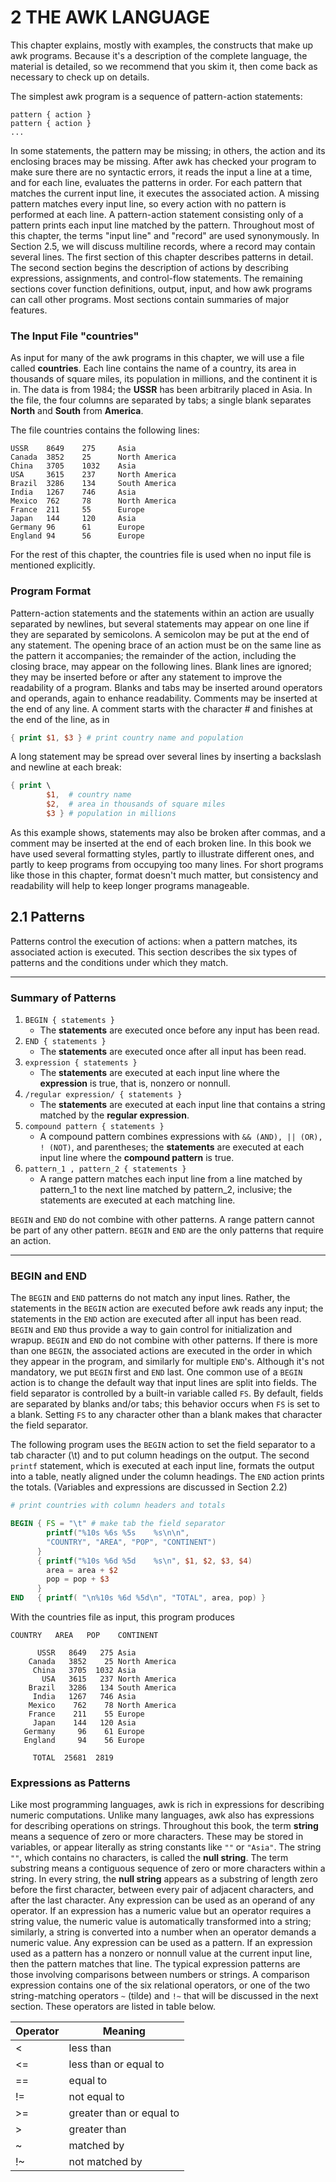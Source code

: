 # 2 THE AWK LANGUAGE

This chapter explains, mostly with examples, the constructs that make up awk programs. Because it's a description of the complete language, the material is detailed, so we recommend that you skim it, then come back as necessary to check up on details.

The simplest awk program is a sequence of pattern-action statements: 

```
pattern { action }
pattern { action }
...
```

In some statements, the pattern may be missing; in others, the action and its enclosing braces may be missing. After awk has checked your program to make sure there are no syntactic errors, it reads the input a line at a time, and for each line, evaluates the patterns in order. For each pattern that matches the current input line, it executes the associated action. A missing pattern matches every input line, so every action with no pattern is performed at each line. A pattern-action statement consisting only of a pattern prints each input line matched by the pattern. Throughout most of this chapter, the terms "input line" and "record" are used synonymously. In Section 2.5, we will discuss multiline records, where a record may contain several lines.
The first section of this chapter describes patterns in detail. The second section begins the description of actions by describing expressions, assignments, and control-flow statements. The remaining sections cover function definitions, output, input, and how awk programs can call other programs. Most sections contain summaries of major features.

### The Input File "countries"

As input for many of the awk programs in this chapter, we will use a file called __countries__. Each line contains the name of a country, its area in thousands of square miles, its population in millions, and the continent it is in. The data is from 1984; the __USSR__ has been arbitrarily placed in Asia. In the file, the four columns are separated by tabs; a single blank separates __North__ and __South__ from __America__.

The file countries contains the following lines:

```
USSR	8649	275		Asia
Canada	3852	25		North America
China	3705	1032	Asia
USA		3615	237		North America
Brazil	3286	134		South America
India	1267	746		Asia
Mexico	762		78		North America
France	211		55		Europe
Japan	144		120		Asia
Germany	96		61		Europe
England	94		56		Europe
```

For the rest of this chapter, the countries file is used when no input file is mentioned explicitly.

### Program Format

Pattern-action statements and the statements within an action are usually separated by newlines, but several statements may appear on one line if they are separated by semicolons. A semicolon may be put at the end of any statement.
The opening brace of an action must be on the same line as the pattern it accompanies; the remainder of the action, including the closing brace, may appear on the following lines.
Blank lines are ignored; they may be inserted before or after any statement to improve the readability of a program. Blanks and tabs may be inserted around operators and operands, again to enhance readability.
Comments may be inserted at the end of any line. A comment starts with the character # and finishes at the end of the line, as in

```awk
{ print $1, $3 } # print country name and population
```

A long statement may be spread over several lines by inserting a backslash
and newline at each break:

```awk
{ print \ 
		$1,  # country name
		$2,  # area in thousands of square miles
		$3 } # population in millions
```

As this example shows, statements may also be broken after commas, and a comment may be inserted at the end of each broken line.
In this book we have used several formatting styles, partly to illustrate different ones, and partly to keep programs from occupying too many lines. For short programs like those in this chapter, format doesn't much matter, but consistency and readability will help to keep longer programs manageable.

## 2.1 Patterns

Patterns control the execution of actions: when a pattern matches, its associated action is executed. This section describes the six types of patterns and the conditions under which they match.


----------------------------------------------------------------

### Summary of Patterns

1. `BEGIN { statements }`
	- The __statements__ are executed once before any input has been read.
2. `END { statements }`
	- The __statements__ are executed once after all input has been read.
3. `expression { statements }`
	- The __statements__ are executed at each input line where the __expression__ is true, that is, nonzero or nonnull.
4. `/regular expression/ { statements }`
	- The __statements__ are executed at each input line that contains a string matched by the __regular expression__.
5. `compound pattern { statements }`
	- A compound pattern combines expressions with `&& (AND), || (OR), ! (NOT)`, and parentheses; the __statements__ are executed at each input line where the __compound pattern__ is true.
6. `pattern_1 , pattern_2 { statements }`
	- A range pattern matches each input line from a line matched by pattern_1 to the next line matched by pattern_2, inclusive; the statements are executed at each matching line.

`BEGIN` and `END` do not combine with other patterns. A range pattern cannot be part of any other pattern. `BEGIN` and `END` are the only patterns that require an action.

-----------------------------------------------------------------


### BEGIN and END

The `BEGIN` and `END` patterns do not match any input lines. Rather, the statements in the `BEGIN` action are executed before awk reads any input; the statements in the `END` action are executed after all input has been read. `BEGIN` and `END` thus provide a way to gain control for initialization and wrapup. `BEGIN` and `END` do not combine with other patterns. If there is more than one `BEGIN`, the associated actions are executed in the order in which they appear in the program, and similarly for multiple `END`'s. Although it's not mandatory, we put `BEGIN` first and `END` last.
One common use of a `BEGIN` action is to change the default way that input lines are split into fields. The field separator is controlled by a built-in variable called `FS`. By default, fields are separated by blanks and/or tabs; this behavior occurs when `FS` is set to a blank. Setting `FS` to any character other than a blank makes that character the field separator.

The following program uses the `BEGIN` action to set the field separator to a tab character (\t) and to put column headings on the output. The second `printf` statement, which is executed at each input line, formats the output into a table, neatly aligned under the column headings. The `END` action prints the
totals. (Variables and expressions are discussed in Section 2.2)

```awk
# print countries with column headers and totals

BEGIN { FS = "\t" # make tab the field separator 
		printf("%10s %6s %5s	%s\n\n",
		"COUNTRY", "AREA", "POP", "CONTINENT")
	  }
	  { printf("%10s %6d %5d	%s\n", $1, $2, $3, $4)
	    area = area + $2
	  	pop = pop + $3
	  }
END   { printf( "\n%10s %6d %5d\n", "TOTAL", area, pop) }
```

With the countries file as input, this program produces

```
COUNTRY   AREA   POP	CONTINENT

      USSR   8649   275	Asia
    Canada   3852    25	North America
     China   3705  1032	Asia
       USA   3615   237	North America
    Brazil   3286   134	South America
     India   1267   746	Asia
    Mexico    762    78	North America
    France    211    55	Europe
     Japan    144   120	Asia
   Germany     96    61	Europe
   England     94    56	Europe

     TOTAL  25681  2819
```

### Expressions as Patterns

Like most programming languages, awk is rich in expressions for describing numeric computations. Unlike many languages, awk also has expressions for describing operations on strings. Throughout this book, the term __string__ means a sequence of zero or more characters. These may be stored in variables, or appear literally as string constants like `""` or `"Asia"`. The string `""`, which contains no characters, is called the __null string__. The term substring means a contiguous sequence of zero or more characters within a string. In every string, the __null string__ appears as a substring of length zero before the first character, between every pair of adjacent characters, and after the last character.
Any expression can be used as an operand of any operator. If an expression has a numeric value but an operator requires a string value, the numeric value is automatically transformed into a string; similarly, a string is converted into a number when an operator demands a numeric value.
Any expression can be used as a pattern. If an expression used as a pattern has a nonzero or nonnull value at the current input line, then the pattern matches that line. The typical expression patterns are those involving comparisons between numbers or strings. A comparison expression contains one of the six relational operators, or one of the two string-matching operators `~` (tilde) and `!~` that will be discussed in the next section. These operators are listed in table below.

| Operator | Meaning                  | 
| -------- | ------------------------ |
| <        | less than                |
| <=       | less than or equal to    |
| ==       | equal to                 |
| !=       | not equal to             |
| >=       | greater than or equal to |
| >        | greater than             |
| ~        | matched by               |
| !~       | not matched by           |





















